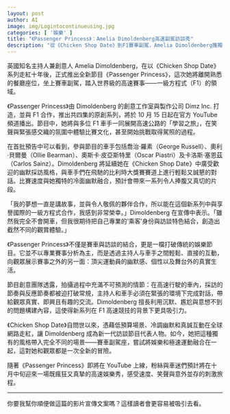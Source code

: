 ```yaml
---
layout: post
author: AI
image: img/Logintocontinueusing.jpg
categories: [ '娛樂' ]
title: "《Passenger Princess》：Amelia Dimoldenberg高速副駕訪談秀"  
description: "從《Chicken Shop Date》到F1賽車副駕，Amelia Dimoldenberg攜獨特冷面幽默直擊車手生活。10月15日YouTube首播，笑聲、速度與意外全程高能。"  "
---
```

英國知名主持人兼創意人 Amelia Dimoldenberg，在以《Chicken Shop Date》系列走紅十年後，正式推出全新節目《Passenger Princess》，這次她將離開熟悉的餐廳座位，坐上賽車副駕，踏入世界級的高速賽事——一級方程式（F1）的領域。  

《Passenger Princess》由 Dimoldenberg 的創意工作室與製作公司 Dimz Inc. 打造，並與 F1 合作，推出共四集的原創系列，將於 10 月 15 日起在官方 YouTube 頻道播出。節目中，她將與多位 F1 車手一同展開高速公路的「學習之旅」，在笑聲與緊張感交織的氛圍中體驗比賽文化，甚至開始挑戰取得駕照的過程。  

在首批預告中可以看到，參與節目的車手包括喬治·羅素（George Russell）、奧利·貝爾曼（Ollie Bearman）、奧斯卡·皮亞斯特里（Oscar Piastri）及卡洛斯·塞恩茲（Carlos Sainz）。Dimoldenberg 將延續她在《Chicken Shop Date》中廣受歡迎的幽默採訪風格，與車手們在飛馳的比利時大獎賽賽道上進行輕鬆又誠懇的對話。比賽速度與她獨特的冷面幽默融合，預計會帶來一系列令人捧腹又真切的片段。  

「我的夢想一直是講故事，並與令人敬佩的夥伴合作，所以能在這個新系列中與享譽國際的一級方程式合作，我感到非常榮幸。」Dimoldenberg 在宣傳中表示。「雖然我完全不會開車，但我很期待把自己專業的‘乘客’身份與訪談特色結合，創造出截然不同的觀賞體驗。」  

《Passenger Princess》不僅是賽車與訪談的結合，更是一檔打破傳統的娛樂節目。它並不以專業賽事分析為主，而是透過主持人与車手之間輕鬆、直接的互動，向觀眾展示賽事之外的另一面：頂尖運動員的幽默感、個性以及舞台外的真實生活。  

節目創意團隊透露，拍攝過程中充滿不可預測的情節：在高速行駛的車內，採訪的節奏與反應節奏都被迫打破常規，主持人和車手必須在緊張的環境下完成對話，帶給觀眾真實、即興且有趣的交流。Dimoldenberg 擅長利用沉默、尷尬與意想不到的問題構建內容，這使得新系列在 F1 高速競技的背景下更具吸引力。  

《Chicken Shop Date》自問世以來，憑藉低預算場景、冷調幽默和真誠互動在全球網路走紅，讓 Dimoldenberg 成為新一代訪談節目代表人物。如今，她把這種獨有的風格帶入完全不同的場景——賽車副駕座，嘗試將娛樂和極速運動融合在一起，這對她和觀眾都是一次全新的冒險。  

隨著《Passenger Princess》即將在 YouTube 上線，粉絲與車迷們預計將在十月中旬迎來一場既瘋狂又真摯的高速娛樂秀，感受速度、笑聲與意外並存的刺激旅程。  

---

你要我幫你順便做這篇的影片宣傳文案嗎？這樣讀者會更容易被吸引去看。